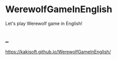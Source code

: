 # WerewolfGameInEnglish
Let's play Werewolf game in English!

## _
https://kakisoft.github.io/WerewolfGameInEnglish/
